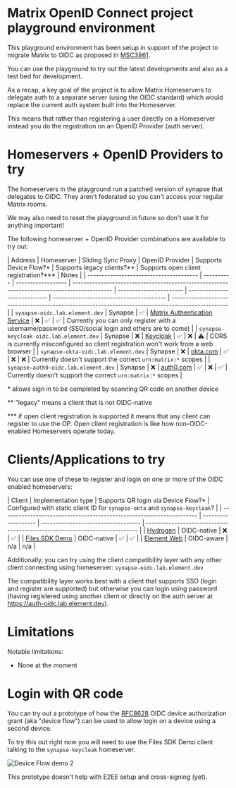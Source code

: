 Matrix OpenID Connect project playground environment
=

This playground environment has been setup in support of the project to migrate Matrix to OIDC as proposed in [MSC3861](https://github.com/matrix-org/matrix-spec-proposals/pull/3861).

You can use the playground to try out the latest developments and also as a test bed for development.

As a recap, a key goal of the project is to allow Matrix Homeservers to delegate auth to a separate server (using the OIDC standard) which would replace the current auth system built into the Homeserver.

This means that rather than registering a user directly on a Homeserver instead you do the registration on an OpenID Provider (auth server).

Homeservers + OpenID Providers to try
==

The homeservers in the playground run a patched version of synapse that delegates to OIDC. They aren't federated so you can't access your regular Matrix rooms.

We may also need to reset the playground in future so don't use it for anything important!

The following homeserver + OpenID Provider combinations are available to try out:

<a name="homeservers-table"></a>
| Address                                 | Homeserver | Sliding Sync Proxy | OpenID Provider                                                                              | Supports Device Flow?\* | Supports legacy clients?\*\* | Supports open client registration?\*\*\* | Notes                                                                                              |
| --------------------------------------- | ---------- | ------------------ | -------------------------------------------------------------------------------------------- | ----------------------- | ---------------------------- | ---------------------------------------- | -------------------------------------------------------------------------------------------------- |
| `synapse-oidc.lab.element.dev`          | Synapse    | ✅                 | [Matrix Authentication Service](https://github.com/matrix-org/matrix-authentication-service) | ❌                      | ✅                           | ✅                                       | Currently you can only register with a username/password (SSO/social login and others are to come) |
| `synapse-keycloak-oidc.lab.element.dev` | Synapse    | ❌                 | [Keycloak](https://www.keycloak.org)                                                         | ✅                      | ❌                           | ⚠                                       | CORS is currently misconfigured so client registration won't work from a web browser               |
| `synapse-okta-oidc.lab.element.dev`     | Synapse    | ❌                 | [okta.com](https://okta.com)                                                                 | ✅                      | ❌                           | ❌                                       | Currently doesn't support the correct `urn:matrix:*` scopes                                        |
| `synapse-auth0-oidc.lab.element.dev`    | Synapse    | ❌                 | [auth0.com](https://auth0.com)                                                               | ✅                      | ❌                           | ✅                                       | Currently doesn't support the correct `urn:matrix:*` scopes                                        |

\* allows sign in to be completed by scanning QR code on another device

\*\* "legacy" means a client that is not OIDC-native

\*\*\* if open client registration is supported it means that any client can register to use the OP. Open client registration is like how non-OIDC-enabled Homeservers operate today.

Clients/Applications to try
==

You can use one of these to register and login on one or more of the OIDC enabled homeservers:

<a name="clients-table"></a>
| Client                                                                | Implementation type | Supports QR login via Device Flow?* | Configured with static client ID for `synapse-okta` and `synapse-keycloak`? |
| --------------------------------------------------------------------- | ------------------- | ----------------------------------- | --------------------------------------------------------------------------- |
| [Hydrogen](https://hydrogen-oidc.lab.element.dev/)                    | OIDC-native         | ❌                                  | ✅                                                                          |
| [Files SDK Demo](https://files-sdk-demo.client.oidc.lab.element.dev/) | OIDC-native         | ✅                                  | ✅                                                                          |
| [Element Web](https://element-oidc.lab.element.dev/)                  | OIDC-aware          | n/a                                 | n/a                                                                         |

Additionally, you can try using the client compatibility layer with any other client connecting using homeserver: `synapse-oidc.lab.element.dev`

The compatibility layer works best with a client that supports SSO (login and register are supported) but otherwise you can login using password (having registered using another client or directly on the auth server at https://auth-oidc.lab.element.dev).

Limitations
==

Notable limitations:

- None at the moment

Login with QR code
==

You can try out a prototype of how the [RFC8628](https://datatracker.ietf.org/doc/html/rfc8628) OIDC device authorization grant (aka "device flow") can be used to allow login on a device using a second device.

To try this out right now you will need to use the Files SDK Demo client talking to the `synapse-keycloak` homeserver.

![Device Flow demo 2](https://user-images.githubusercontent.com/6955675/180743561-e2e158cd-2caf-4e43-9eed-9e86da84597c.gif)

This prototype doesn't help with E2EE setup and cross-signing (yet).

